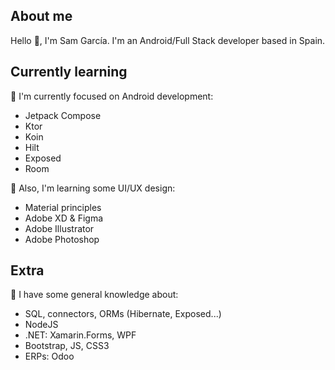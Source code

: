 ## About me
Hello 👋, I'm Sam García. I'm an Android/Full Stack developer based in Spain.

## Currently learning
📱 I'm currently focused on Android development:
- Jetpack Compose
- Ktor
- Koin
- Hilt
- Exposed
- Room

📐 Also, I'm learning some UI/UX design:
- Material principles
- Adobe XD & Figma
- Adobe Illustrator
- Adobe Photoshop

## Extra
🧠 I have some general knowledge about:
- SQL, connectors, ORMs (Hibernate, Exposed...)
- NodeJS
- .NET: Xamarin.Forms, WPF
- Bootstrap, JS, CSS3
- ERPs: Odoo
